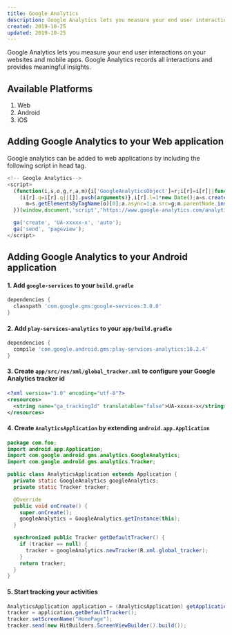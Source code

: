 ```yaml
---
title: Google Analytics
description: Google Analytics lets you measure your end user interactions on your websites and mobile apps. Google Analytics records all interactions and provides meaningful insights.
created: 2019-10-25
updated: 2019-10-25
---
```


Google Analytics lets you measure your end user interactions on your websites and mobile apps. Google Analytics records all interactions and provides meaningful insights.

## Available Platforms

1. Web
2. Android
3. iOS

## Adding Google Analytics to your Web application
Google analytics can be added to web applications by including the following script in head tag.

```javascript
<!-- Google Analytics-->
<script>
  (function(i,s,o,g,r,a,m){i['GoogleAnalyticsObject']=r;i[r]=i[r]||function(){
    (i[r].q=i[r].q||[]).push(arguments)},i[r].l=1*new Date();a=s.createElement(o),
      m=s.getElementsByTagName(o)[0];a.async=1;a.src=g;m.parentNode.insertBefore(a,m)
  })(window,document,'script','https://www.google-analytics.com/analytics.js','ga');

  ga('create', 'UA-xxxxx-x', 'auto');
  ga('send', 'pageview');
</script>

```

## Adding Google Analytics to your Android application

#### 1. Add `google-services` to your `build.gradle`

```groovy
dependencies {
  classpath 'com.google.gms:google-services:3.0.0'
}
```

#### 2. Add `play-services-analytics` to your `app/build.gradle`

```groovy
dependencies {
  compile 'com.google.android.gms:play-services-analytics:10.2.4'
}
```

#### 3. Create `app/src/res/xml/global_tracker.xml` to configure your Google Analytics tracker id

```xml
<?xml version="1.0" encoding="utf-8"?>
<resources>
  <string name="ga_trackingId" translatable="false">UA-xxxxx-x</string>
</resources>
```

#### 4. Create `AnalyticsApplication` by extending `android.app.Application` 

```java
package com.foo;
import android.app.Application;
import com.google.android.gms.analytics.GoogleAnalytics;
import com.google.android.gms.analytics.Tracker;

public class AnalyticsApplication extends Application {
  private static GoogleAnalytics googleAnalytics;
  private static Tracker tracker;

  @Override
  public void onCreate() {
    super.onCreate();
    googleAnalytics = GoogleAnalytics.getInstance(this);
  }

  synchronized public Tracker getDefaultTracker() {
    if (tracker == null) {
      tracker = googleAnalytics.newTracker(R.xml.global_tracker);
    }
    return tracker;
  }
}
```

#### 5. Start tracking your activities

```java
AnalyticsApplication application = (AnalyticsApplication) getApplication();
tracker = application.getDefaultTracker();
tracker.setScreenName("HomePage");
tracker.send(new HitBuilders.ScreenViewBuilder().build());
```
